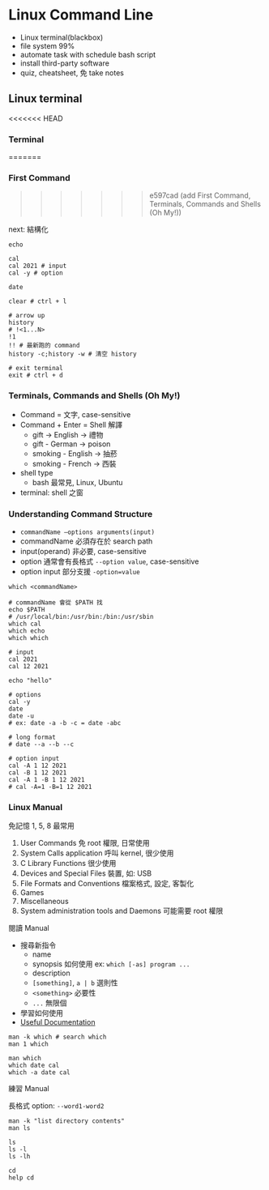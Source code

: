 # Linux Command Line

- Linux terminal(blackbox)
- file system 99%
- automate task with schedule bash script
- install third-party software
- quiz, cheatsheet, 免 take notes

## Linux terminal

<<<<<<< HEAD
### Terminal
=======
### First Command
>>>>>>> e597cad (add First Command, Terminals, Commands and Shells (Oh My!))

next: 結構化

```shell
echo

cal
cal 2021 # input
cal -y # option

date

clear # ctrl + l

# arrow up
history
# !<1...N>
!1
!! # 最新跑的 command
history -c;history -w # 清空 history

# exit terminal
exit # ctrl + d
```

### Terminals, Commands and Shells (Oh My!)

- Command = 文字, case-sensitive
- Command + Enter = Shell 解譯
  - gift -> English -> 禮物
  - gift - German -> poison
  - smoking - English -> 抽菸
  - smoking - French -> 西裝
- shell type
  - bash 最常見, Linux, Ubuntu
- terminal: shell 之窗

### Understanding Command Structure

- `commandName –options arguments(input)`
- commandName 必須存在於 search path
- input(operand) 非必要, case-sensitive
- option 通常會有長格式 `--option value`, case-sensitive
- option input 部分支援 `-option=value`

```shell
which <commandName>

# commandName 會從 $PATH 找
echo $PATH
# /usr/local/bin:/usr/bin:/bin:/usr/sbin
which cal
which echo
which which

# input
cal 2021
cal 12 2021

echo "hello"

# options
cal -y
date
date -u
# ex: date -a -b -c = date -abc

# long format
# date --a --b --c

# option input
cal -A 1 12 2021
cal -B 1 12 2021
cal -A 1 -B 1 12 2021
# cal -A=1 -B=1 12 2021
```

### Linux Manual

免記憶 1, 5, 8 最常用

1. User Commands 免 root 權限, 日常使用
2. System Calls application 呼叫 kernel, 很少使用
3. C Library Functions 很少使用
4. Devices and Special Files 裝置, 如: USB
5. File Formats and Conventions 檔案格式, 設定, 客製化
6. Games
7. Miscellaneous
8. System administration tools and Daemons 可能需要 root 權限

閱讀 Manual

- 搜尋新指令
  - name
  - synopsis 如何使用 ex: `which [-as] program ...`
  - description
  - `[something]`, `a | b` 選則性
  - `<something>` 必要性
  - `...` 無限個
- 學習如何使用
- [Useful Documentation](https://support.ca.com/cadocs/0/CA%20ARCserve%20%20Backup%2015-ENU/Bookshelf_Files/HTML/CMD_Ref/index.htm?toc.htm?command_line_syntax_characters.htm)

```shell
man -k which # search which
man 1 which

man which
which date cal
which -a date cal
```

練習 Manual

長格式 option: `--word1-word2`

```shell
man -k "list directory contents"
man ls

ls
ls -l
ls -lh

cd
help cd
```
